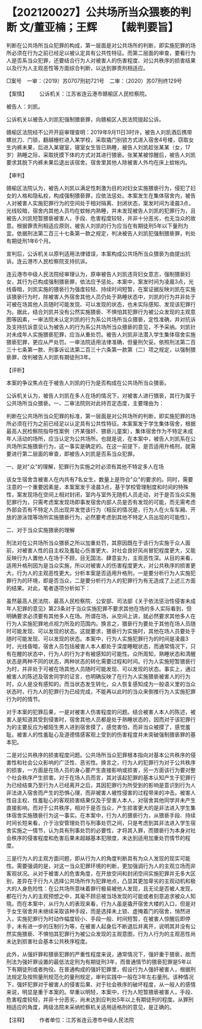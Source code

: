 # 【202120027】公共场所当众猥亵的判断 文/董亚楠；王辉 　　【裁判要旨】

判断在公共场所当众犯罪的构成，第一层面是对公共场所的判断，即实施犯罪的场所必须在行为之前已经足以被认定具有公共性特征。而第二层面的审查，要看行为人是否系当众犯罪，还要结合行为人对被害人的伤害程度、对公共秩序的损害结果以及行为人主观恶性等方面综合判断，以达到罪责刑相适应。

□案号　一审：（2019）苏0707刑初721号　二审：（2020）苏07刑终129号

【案情】 　　公诉机关：江苏省连云港市赣榆区人民检察院。

被告人：刘凯。

公诉机关以被告人刘凯犯强制猥亵罪，向赣榆区人民法院提起公诉。

赣榆区法院经不公开开庭审理查明：2019年9月11日3时许，被告人刘凯酒后携带螺丝刀、门锁，翻越栅栏进入某学校，采取撬门别锁方式进入宿舍4号楼，窃取女生内裤未果，后进入某寝室，寝室女生皆已熟睡，被告人刘凯趁张某某（女，17岁）熟睡之际，采取抚摸下体的方式对其进行猥亵。张某某被惊醒后，被告人刘凯要求其脱下内裤未果后退出该宿舍。宿舍里其他人除被害人外均在床上蚊帐内。

【审判】

赣榆区法院认为，被告人刘凯以满足性刺激为目的对妇女实施猥亵行为，侵犯了妇女的人格和隐私权，构成强制猥亵罪，应依法惩处。本案发生在集体宿舍内，被告人对被害人实施犯罪行为的空间处于相对隔离、封闭状态，案发时间为凌晨3点，光线较暗，宿舍内其他人员均在蚊帐内熟睡，并未发现被告人刘凯的犯罪行为，且被告人刘凯短暂猥亵被害人，手段、危害程度较轻，并非十分恶劣，也无当众的故意。根据罪责刑相适应原则，被告人刘凯的行为应当在有期徒刑5年以下量刑为宜。依据刑法第二百三十七条第一款之规定，判决被告人刘凯犯强制猥亵罪，判处有期徒刑1年6个月。

宣判后，公诉机关以原判适用法律错误，本案构成公共场所当众猥亵为由提出抗诉。连云港市人民检察院支持抗诉。

连云港市中级人民法院经审理认为，原审被告人刘凯违背妇女意志，强制猥亵妇女，其行为已构成强制猥亵罪，依法应予惩处。本案中，案发时间为凌晨3点，光线昏暗，刘凯实施的猥亵行为强度较轻、持续时间短暂，在案证据反映刘凯在实施该猥亵行为时，除被害人外宿舍其他人员仍处于熟睡状态中，刘凯的行为并非处于可被在场其他人员随时可能发现、可以发现的状态，也未实际感知、发现该犯罪行为。据此，结合刘凯并没有公然实施猥亵、不惧怕其犯罪行为被公众发现的主观意图等因素，一审法院未认定刘凯的行为系公共场所当众猥亵，定性准确，并对抗诉及支持抗诉意见认为被告人的行为系公共场所当众猥亵的意见，不予采纳。刘凯针对未成年人实施猥亵犯罪，应当从重处罚。被告人刘凯非法潜入学生集体宿舍实施猥亵犯罪，更应从严处罚。一审法院适用法律准确，但量刑欠妥。依照刑法第二百三十七条第一款、刑事诉讼法第二百三十六条第一款第（二）项之规定，以强制猥亵罪，改判被告人刘凯有期徒刑3年。

【评析】

本案的争议焦点在于被告人刘凯的行为是否构成在公共场所当众猥亵。

公诉机关认为，被告人刘凯在多人在场的情况下，对被害人进行猥亵，其行为属于公共场所当众猥亵。一、二审法院则对此持否定态度，主要理由为：

判断在公共场所当众犯罪的标准，第一层面是对公共场所的判断，即实施犯罪的场所必须在行为之前已经足以认定具有公共性特征。本案案发于学生集体宿舍，根据最高人民检察院指导性案例（齐某强奸、猥亵儿童案），集体宿舍作为不特定未成年人活动的场所，应当认定为公共场所。也就是说，在本案中，被告人刘凯系在公共场所实施猥亵行为，这一事实是确定的。在这一前提下，是否适用升格刑，就需要进行第二层面的审查，即被告人刘凯是否系当众犯罪。

一、是对"众"的理解，犯罪行为实施之时必须有其他不特定多人在场

该女生宿舍含被害人在内共有7名女生，数量上是符合"众"的要求的。同时，需要注意的一个重要因素是，本案案发于凌晨3点，基于学校管理制度和时间的特殊性，案发现场在空间上相对封闭，室内与室外无随机人员走动，对于是否当众实施犯罪行为，只需考虑案发现场即事发宿舍内部人员是否有发现的可能，而无需考虑外部会否有不特定人员出现并发觉该行为（相反的情况是，行为人在火车车厢、开放的游泳馆等场所实施猥亵行为，必然要考虑到其他不特定人员出现的可能性）。

二、对于当众实施猥亵的理解

刑法对在公共场所当众猥亵之所以加重处罚，其原因既在于该行为实施于众人面前，对被害人性的自主权及羞耻心伤害更大、对社会良好风尚冒犯程度更大，又能反映行为人置他人在场于不顾，目无国法、肆意妄为，主观恶性深。从目的来看，适用升格刑因为是当众实施，所以对被害人的伤害程度更大，对公共秩序的损害更大，行为人的主观恶性更大。分析本案是否适用升格刑，一是要分析行为人实施犯罪行为的环境，即是否当众，二是要分析行为人的犯罪行为有无造成了上述三方面的结果。对此，笔者逐项分析如下：

虽然最高人民法院、最高人民检察院、公安部、司法部《关于依法惩治性侵害未成年人犯罪的意见》第23条对于当众实施犯罪不要求其他在场的多人实际看到，但明确要求必须要有其他多人在场。所谓在场，从空间上讲，就必然要求其他多人在行为人实施犯罪地点视力所及的范围内。换言之，猥亵行为要处于其他在场人员随时可能发现、可以发现的状态。这就要求，猥亵行为实施时，其他在场人员要处于随时可能发现、可以发现的状态。本案中，行为人实施犯罪行为的时间是凌晨3时，光线昏暗，宿舍人员包括被害人本人都处于深度睡眠状态，而通常情况下，只有在醒的状态中，行为人的行为才有被感知的可能性。众所周知，熟睡状态和清醒状态是两种不同的状态，两种状态的转化需要过程和时间。行为人实施短暂猥亵行为时，并非处于可被在场其他人员随时可能发现、可以发现的状态。事实上，通过被害人的陈述及宿舍同学的证言，也明确反映了在行为人实施猥亵被害人的行为时，众人是没有感知的。而当状态发生转化，众人恢复感知成为一般语义里的当众状态时，行为人的犯罪行为已经完成，不能再以此时的当众来倒推行为人实施犯罪行为时的情节。

对于本案的犯罪后果，一是对被害人伤害程度的问题。结合被害人本人的陈述，被害人是知道其受到侵害时，宿舍其他人员都是处于熟睡状态的，因而对于该犯罪行为的主要反应为被陌生男人进到宿舍摸了，感觉害怕，而非当众被摸了，感觉羞耻。被害人的性羞耻心及道德情感客观上受到的伤害程度并未突破强制猥亵罪的基本犯。

二是对公共秩序的损害程度问题。公共场所当众犯罪根本指向对基本公共秩序的侵害性和社会公众影响的广泛性、恶劣性。换言之，行为人的犯罪行为对于公共秩序的损害，一方面是在场人员的身心要产生直接影响或损害，另一方面该行为要对整个社会秩序产生损害。对于在场人员而言，其对该起犯罪的基本认知产生于犯罪行为已经结束乃至行为人已经离开之后，其因犯罪行为所受到的影响是意识到行为人非法进入宿舍而产生的恐惧心理，而非被害人被性侵害的过程带来的冲击。被害人性自主权、性羞耻心的客观损害结果仅及于受害人本人，对宿舍其他同学并未产生直接影响。而对于公共秩序，相对于是否当众，产生损害更大的是非法进入学生集体宿舍实施猥亵行为这一事实。在本案中，行为人的猥亵行为，从猥亵手段、持续时间长短来看，介于治安管理处罚与刑事处罚之间，只是考虑到其非法进入学生宿舍实施之一情节，认为具有刑事处罚的必要性，才将其入罪，而猥亵行为本身对社会秩序的侵害程度和危害后果未超越基本犯限度，未达到适用加重处罚情节的程度。

三是行为人的主观方面问题，即从行为人的角度判断具有为众人发现的现实可能性。需要强调的是，对这一当众犯罪环境的判断，更加强调行为人的主观立场而非客观状况。从对于被害人的危害角度，在开放空间和封闭空间实施犯罪并无多大区别，差异在于行为人选择公共场所作为犯罪地点，凸显其更加卑劣的主观动机和极大的人身危险性：在公共场所意味着罪行极易被他人发现，且无论是否被人发现，都在行为人的主观预想之中，其毫不顾忌被当场发现的可能或者刻意追求被众人知晓。而在本案中，从行为人的表现来看，行为人虽是撬开宿舍大楼的入口，但是对于女生宿舍并未继续采取该种手段，而是选择未上锁、虚掩着门的宿舍，悄然进入，实施犯罪行为时动作幅度较小、手段一般、时间短暂，在被害人惊醒后即停手，未有进一步的压制行为等，在被害人起身后不断退后并离开，说明其并没有公然实施猥亵、不惧怕其犯罪行为被公众发现的主观意图，行为人行为的主观恶性尚未达到损害社会基本公共秩序程度。

此外，从强奸罪和猥亵犯罪的严重性程度来说，通常情况下，强奸重于猥亵，故而刑法为强奸罪设置的最低法定刑为有期徒刑3年，而普通情节的猥亵犯罪是5年以下有期徒刑或者拘役。在普通构成的强奸犯罪里，假设行为人强奸被害人，根据刑法规定及按照量刑规范化的量刑规定，审判实践中一般在3年左右量刑。该种情况下，强奸犯罪对于被害人的侵害后果、对于社会秩序的破坏程度，从一般人的感情来说，明显是重于本案的。举重以明轻，本案中，行为人短暂猥亵被害人，手段、危害程度较轻，并非十分恶劣，尚未达到应判处5年以上有期徒刑的程度。从罪刑相适应的角度，两级法院未采纳检察机关适用适格刑的意见，是正确的。

【注释】 　　作者单位：江苏省连云港市中级人民法院